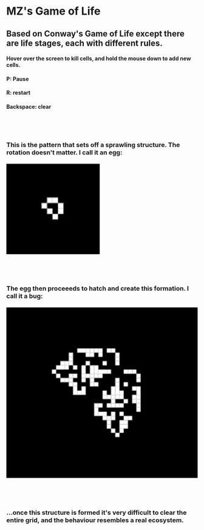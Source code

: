 # MZ's Game of Life

## Based on Conway's Game of Life except there are life stages, each with different rules.

#### Hover over the screen to kill cells, and hold the mouse down to add new cells.

#### P: Pause
#### R: restart
#### Backspace: clear
# 
###  <br>
### This is the pattern that sets off a sprawling structure. The rotation doesn't matter. I call it an egg:
##### ![egg](resources/bug%20egg.png)
## <br>

### The egg then proceeeds to hatch and create this formation. I call it a bug:
##### ![hatching](resources/bug%20hatching.png)
## <br>
### ...once this structure is formed it's very difficult to clear the entire grid, and the behaviour resembles a real ecosystem.
